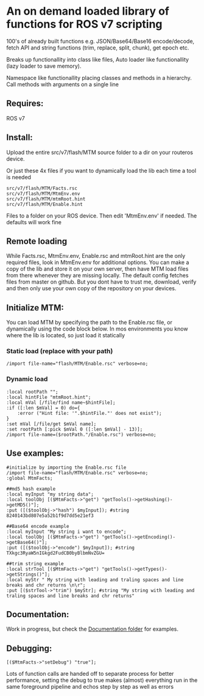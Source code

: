 # An on demand loaded library of functions for ROS v7 scripting

100's of already built functions e.g. JSON/Base64/Base16 encode/decode, fetch API and string functions (trim, replace, split, chunk), get epoch etc.

Breaks up functionallity into class like files, Auto loader like functionallity (lazy loader to save memory).

Namespace like functionallity placing classes and methods in a hierarchy. Call methods with arguments on a single line

## Requires:

ROS v7

## Install:

Upload the entire src/v7/flash/MTM source folder to a dir on your routeros device.

Or just these 4x files if you want to dynamically load the lib each time a tool is needed

```
src/v7/flash/MTM/Facts.rsc
src/v7/flash/MTM/MtmEnv.env
src/v7/flash/MTM/mtmRoot.hint
src/v7/flash/MTM/Enable.hint
```

Files to a folder on your ROS device. Then edit 'MtmEnv.env' if needed. The defaults will work fine

## Remote loading

While Facts.rsc, MtmEnv.env, Enable.rsc and mtmRoot.hint are the only required files, look in MtmEnv.env for additional options. You can make a copy of the lib and store it on your own server, then have MTM load files from there whenever they are missing locally. The default config fetches files from master on github. But you dont have to trust me, download, verify and then only use your own copy of the repository on your devices.


## Initialize MTM:

You can load MTM by specifying the path to the Enable.rsc file, or dynamically using the code block below.
In mos environments you know where the lib is located, so just load it statically

### Static load (replace with your path)

```
/import file-name="flash/MTM/Enable.rsc" verbose=no;

```

### Dynamic load

```
:local rootPath "";
:local hintFile "mtmRoot.hint";
:local mVal [/file/find name~$hintFile];
:if ([:len $mVal] = 0) do={
	:error ("Hint file: '".$hintFile."' does not exist");
}
:set mVal [/file/get $mVal name];
:set rootPath [:pick $mVal 0 ([:len $mVal] - 13)];
/import file-name=($rootPath."/Enable.rsc") verbose=no;

```


## Use examples:

```
#initialize by importing the Enable.rsc file
/import file-name="flash/MTM/Enable.rsc" verbose=no;
:global MtmFacts;

##md5 hash example
:local myInput "my string data";
:local toolObj [($MtmFacts->"get") "getTools()->getHashing()->getMD5()"];
:put ([($toolObj->"hash") $myInput]); #string 8240143bd807e5a52b1f9d7dd5e21ef3

##Base64 encode example
:local myInput "My string i want to encode";
:local toolObj [($MtmFacts->"get") "getTools()->getEncoding()->getBase64()"];
:put ([($toolObj->"encode") $myInput]); #string TXkgc3RyaW5nIGkgd2FudCB0byBlbmNvZGU=

##trim string example
:local strTool [($MtmFacts->"get") "getTools()->getTypes()->getStrings()"];
:local myStr " My string with leading and traling spaces and line breaks and chr returns \n\r";
:put [($strTool->"trim") $myStr]; #string "My string with leading and traling spaces and line breaks and chr returns"
```

## Documentation:

Work in progress, but check the <a href="https://github.com/merlinthemagic/MTM-RouterOS-Scripting/tree/main/src/v7/Documentation">Documentation folder</a> for examples.

## Debugging:

```
[($MtmFacts->"setDebug") "true"];
```

Lots of function calls are handed off to separate process for better performance, setting the debug to true 
makes (almost) everything run in the same foreground pipeline and echos step by step as well as errors
